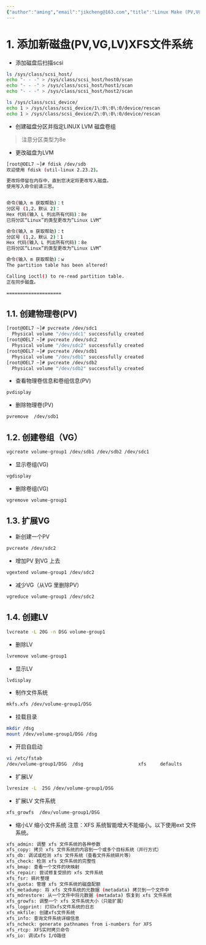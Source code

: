 ```yaml
---
{"author":"aming","email":"jikcheng@163.com","title":"Linux Make (PV,VG,LV)XFS file system","creation_date":"2022-06-27 15:57","Last modified date":"2022-11-25 16:00","tags":"Linux Make (PV,VG,LV)XFS file system","File Folder with relative path":"system/Doc/Linux/Linux Doc/Linux Configer/Linux Disks/LVM","remark":null,"other":null,"dg-publish":true,"permalink":"/system/doc/linux/linux-doc/linux-configer/linux-disks/lvm/linux-make-pv-vg-lv-xfs-file-system/","dgPassFrontmatter":true}
---
```



# 1. 添加新磁盘(PV,VG,LV)XFS文件系统
* 添加磁盘后扫描scsi

```sh
ls /sys/class/scsi_host/
echo "- - -" > /sys/class/scsi_host/host0/scan
echo "- - -" > /sys/class/scsi_host/host1/scan
echo "- - -" > /sys/class/scsi_host/host2/scan
```


```sh
ls /sys/class/scsi_device/
echo 1 > /sys/class/scsi_device/1\:0\:0\:0/device/rescan
echo 1 > /sys/class/scsi_device/2\:0\:0\:0/device/rescan
```
* 创建磁盘分区并指定LINUX LVM 磁盘卷组
> 注意分区类型为8e

* 更改磁盘为LVM

```sh
[root@OEL7 ~]# fdisk /dev/sdb 
欢迎使用 fdisk (util-linux 2.23.2)。

更改将停留在内存中，直到您决定将更改写入磁盘。
使用写入命令前请三思。


命令(输入 m 获取帮助)：t
分区号 (1,2，默认 2)：
Hex 代码(输入 L 列出所有代码)：8e
已将分区“Linux”的类型更改为“Linux LVM”

命令(输入 m 获取帮助)：t
分区号 (1,2，默认 2)：1
Hex 代码(输入 L 列出所有代码)：8e
已将分区“Linux”的类型更改为“Linux LVM”

命令(输入 m 获取帮助)：w
The partition table has been altered!

Calling ioctl() to re-read partition table.
正在同步磁盘。

====================
```
## 1.1. 创建物理卷(PV)

```sh
[root@OEL7 ~]# pvcreate /dev/sdc1
  Physical volume "/dev/sdc1" successfully created
[root@OEL7 ~]# pvcreate /dev/sdc2
  Physical volume "/dev/sdc2" successfully created
[root@OEL7 ~]# pvcreate /dev/sdb1
  Physical volume "/dev/sdb1" successfully created
[root@OEL7 ~]# pvcreate /dev/sdb2
  Physical volume "/dev/sdb2" successfully created
```

* 查看物理卷信息和卷组信息(PV)
```sh
pvdisplay
```
* 删除物理卷(PV)
```sh
pvremove  /dev/sdb1
```


## 1.2. 创建卷组（VG）
```sh
vgcreate volume-group1 /dev/sdb1 /dev/sdb2 /dev/sdc1
```
* 显示卷组(VG)

```sh
vgdisplay
```
* 删除卷组(VG)
```sh
vgremove volume-group1
```
## 1.3. 扩展VG
* 新创建一个PV
```sh
pvcreate /dev/sdc2
```
* 增加PV 到VG 上去
```sh
vgextend volume-group1 /dev/sdc2
```
* 减少VG（从VG 里删除PV）
```sh
vgreduce volume-group1 /dev/sdc2
```



## 1.4. 创建LV
```sh
lvcreate -L 20G -n DSG volume-group1 
```
* 删除LV
```sh
lvremove volume-group1
```
* 显示LV
```sh
lvdisplay
```
* 制作文件系统

```sh
mkfs.xfs /dev/volume-group1/DSG
```

* 挂载目录
```sh
mkdir /dsg
mount /dev/volume-group1/DSG /dsg
```
* 开启自启动
```sh
vi /etc/fstab
/dev/volume-group1/DSG  /dsg                    xfs     defaults        0 0
```
* 扩展LV 

```sh
lvresize -L  25G /dev/volume-group1/DSG
```

* 扩展LV 文件系统
```sh
xfs_growfs  /dev/volume-group1/DSG
```

* 缩小LV
缩小文件系统
注意：XFS 系统智能增大不能缩小。以下使用ext 文件系统。
```sh
xfs_admin: 调整 xfs 文件系统的各种参数  
xfs_copy: 拷贝 xfs 文件系统的内容到一个或多个目标系统（并行方式）  
xfs_db: 调试或检测 xfs 文件系统（查看文件系统碎片等）  
xfs_check: 检测 xfs 文件系统的完整性  
xfs_bmap: 查看一个文件的块映射  
xfs_repair: 尝试修复受损的 xfs 文件系统  
xfs_fsr: 碎片整理  
xfs_quota: 管理 xfs 文件系统的磁盘配额  
xfs_metadump: 将 xfs 文件系统的元数据 (metadata) 拷贝到一个文件中  
xfs_mdrestore: 从一个文件中将元数据 (metadata) 恢复到 xfs 文件系统  
xfs_growfs: 调整一个 xfs 文件系统大小（只能扩展）  
xfs_logprint: 打印xfs文件系统的日志  
xfs_mkfile: 创建xfs文件系统  
xfs_info: 查询文件系统详细信息  
xfs_ncheck: generate pathnames from i-numbers for XFS  
xfs_rtcp: XFS实时拷贝命令   
xfs_io: 调试xfs I/O路径
```